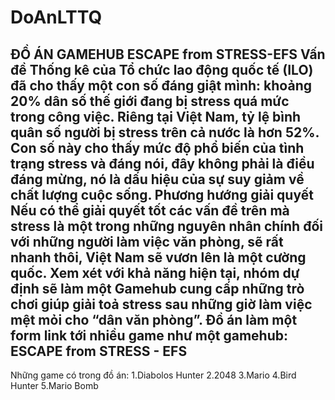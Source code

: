 # DoAnLTTQ
ĐỒ ÁN GAMEHUB
ESCAPE from STRESS-EFS
Vấn đề
Thống kê của Tổ chức lao động quốc tế (ILO) đã cho thấy một con số đáng giật mình: khoảng 20% dân số thế giới đang bị stress quá mức trong công việc. Riêng tại Việt Nam, tỷ lệ bình quân số người bị stress trên cả nước là hơn 52%. Con số này cho thấy mức độ phổ biến của tình trạng stress và đáng nói, đây không phải là điều đáng mừng, nó là dấu hiệu của sự suy giảm về chất lượng cuộc sống.
Phương hướng giải quyết
Nếu có thể giải quyết tốt các vấn đề trên  mà stress là một trong những nguyên nhân chính đối với những người làm việc văn phòng, sẽ rất nhanh thôi, Việt Nam sẽ vươn lên là một cường quốc.
Xem xét với khả năng hiện tại, nhóm dự định sẽ làm một Gamehub cung cấp những trò chơi giúp giải toả stress sau những giờ làm việc mệt mỏi cho “dân văn phòng”.
Đồ án làm một form link tới nhiều game như một gamehub: ESCAPE from STRESS - EFS 
-------------------------------
Những game có trong đồ án:
1.Diabolos Hunter
2.2048
3.Mario
4.Bird Hunter
5.Mario Bomb
